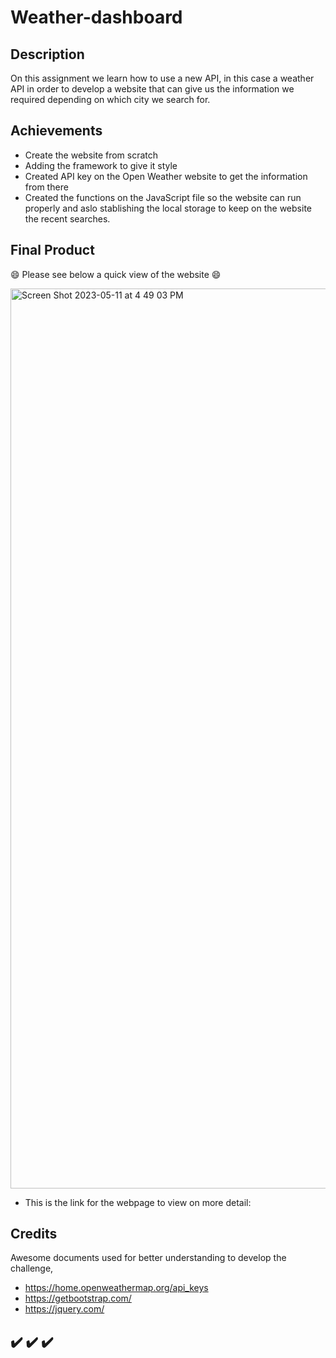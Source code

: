 # Weather-dashboard

## Description

On this assignment we learn how to use a new API, in this case a weather API in order to develop a website that can give us the information we required depending on which city we search for. 

## Achievements

- Create the website from scratch
- Adding the framework to give it style 
- Created API key on the Open Weather website to get the information from there
- Created the functions on the JavaScript file so the website can run properly and aslo stablishing the local storage to keep on the website the recent searches. 

## Final Product

 
😄 Please see below a quick view of the website 😄 

<img width="1440" alt="Screen Shot 2023-05-11 at 4 49 03 PM" src="https://github.com/HeiRiv/Weather-dashboard/assets/128196586/f589a150-3240-4c3a-b24a-961b8b302db9">

- This is the link for the webpage to view on more detail: 

## Credits 

Awesome documents used for better understanding to develop the challenge,

- https://home.openweathermap.org/api_keys
- https://getbootstrap.com/
- https://jquery.com/

## ✔️ ✔️ ✔️
